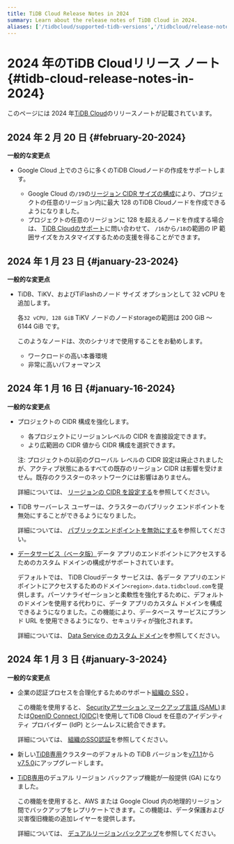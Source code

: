 ```yaml
---
title: TiDB Cloud Release Notes in 2024
summary: Learn about the release notes of TiDB Cloud in 2024.
aliases: ['/tidbcloud/supported-tidb-versions','/tidbcloud/release-notes']
---
```


# 2024 年のTiDB Cloudリリース ノート {#tidb-cloud-release-notes-in-2024}

このページには 2024 年[TiDB Cloud](https://www.pingcap.com/tidb-cloud/)のリリースノートが記載されています。

## 2024 年 2 月 20 日 {#february-20-2024}

**一般的な変更点**

-   Google Cloud 上でのさらに多くのTiDB Cloudノードの作成をサポートします。

    -   Google Cloud の`/19`の[リージョン CIDR サイズの構成](/tidb-cloud/set-up-vpc-peering-connections.md#prerequisite-set-a-cidr-for-a-region)により、プロジェクトの任意のリージョン内に最大 128 のTiDB Cloudノードを作成できるようになりました。
    -   プロジェクトの任意のリージョンに 128 を超えるノードを作成する場合は、 [TiDB Cloudのサポート](/tidb-cloud/tidb-cloud-support.md)に問い合わせて、 `/16`から`/18`の範囲の IP 範囲サイズをカスタマイズするための支援を得ることができます。

## 2024 年 1 月 23 日 {#january-23-2024}

**一般的な変更点**

-   TiDB、TiKV、およびTiFlashのノード サイズ オプションとして 32 vCPU を追加します。

    各`32 vCPU, 128 GiB` TiKV ノードのノードstorageの範囲は 200 GiB ～ 6144 GiB です。

    このようなノードは、次のシナリオで使用することをお勧めします。

    -   ワークロードの高い本番環境
    -   非常に高いパフォーマンス

## 2024 年 1 月 16 日 {#january-16-2024}

**一般的な変更点**

-   プロジェクトの CIDR 構成を強化します。

    -   各プロジェクトにリージョンレベルの CIDR を直接設定できます。
    -   より広範囲の CIDR 値から CIDR 構成を選択できます。

    注: プロジェクトの以前のグローバル レベルの CIDR 設定は廃止されましたが、アクティブ状態にあるすべての既存のリージョン CIDR は影響を受けません。既存のクラスターのネットワークには影響はありません。

    詳細については、 [リージョンの CIDR を設定する](/tidb-cloud/set-up-vpc-peering-connections.md#prerequisite-set-a-cidr-for-a-region)を参照してください。

-   TiDB サーバーレス ユーザーは、クラスターのパブリック エンドポイントを無効にすることができるようになりました。

    詳細については、 [パブリックエンドポイントを無効にする](/tidb-cloud/connect-via-standard-connection-serverless.md#disable-a-public-endpoint)を参照してください。

-   [データサービス（ベータ版）](https://tidbcloud.com/console/data-service)データ アプリのエンドポイントにアクセスするためのカスタム ドメインの構成がサポートされています。

    デフォルトでは、 TiDB Cloudデータ サービスは、各データ アプリのエンドポイントにアクセスするためのドメイン`<region>.data.tidbcloud.com`を提供します。パーソナライゼーションと柔軟性を強化するために、デフォルトのドメインを使用する代わりに、データ アプリのカスタム ドメインを構成できるようになりました。この機能により、データベース サービスにブランド URL を使用できるようになり、セキュリティが強化されます。

    詳細については、 [Data Service のカスタム ドメイン](/tidb-cloud/data-service-custom-domain.md)を参照してください。

## 2024 年 1 月 3 日 {#january-3-2024}

**一般的な変更点**

-   企業の認証プロセスを合理化するためのサポート[組織の SSO](https://tidbcloud.com/console/preferences/authentication) 。

    この機能を使用すると、 [Securityアサーション マークアップ言語 (SAML)](https://en.wikipedia.org/wiki/Security_Assertion_Markup_Language)または[OpenID Connect (OIDC)](https://openid.net/developers/how-connect-works/)を使用してTiDB Cloud を任意のアイデンティティ プロバイダー (IdP) とシームレスに統合できます。

    詳細については、 [組織のSSO認証](/tidb-cloud/tidb-cloud-org-sso-authentication.md)を参照してください。

-   新しい[TiDB専用](/tidb-cloud/select-cluster-tier.md#tidb-dedicated)クラスターのデフォルトの TiDB バージョンを[v7.1.1](https://docs.pingcap.com/tidb/v7.1/release-7.1.1)から[v7.5.0](https://docs.pingcap.com/tidb/v7.5/release-7.5.0)にアップグレードします。

-   [TiDB専用](/tidb-cloud/select-cluster-tier.md#tidb-dedicated)のデュアル リージョン バックアップ機能が一般提供 (GA) になりました。

    この機能を使用すると、AWS または Google Cloud 内の地理的リージョン間でバックアップをレプリケートできます。この機能は、データ保護および災害復旧機能の追加レイヤーを提供します。

    詳細については、 [デュアルリージョンバックアップ](/tidb-cloud/backup-and-restore.md#turn-on-dual-region-backup)を参照してください。
